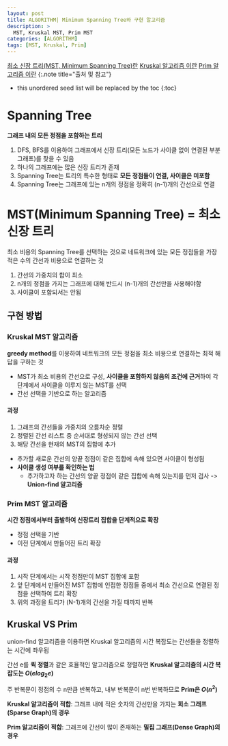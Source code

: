 ```yaml
---
layout: post
title: ALGORITHM| Minimum Spanning Tree와 구현 알고리즘
description: > 
  MST, Kruskal MST, Prim MST
categories: [ALGORITHM]
tags: [MST, Kruskal, Prim]
---
```

[최소 신장 트리(MST, Minimum Spanning Tree)란](https://gmlwjd9405.github.io/2018/08/28/algorithm-mst.html)
[Kruskal 알고리즘 이란](https://gmlwjd9405.github.io/2018/08/29/algorithm-kruskal-mst.html)
[Prim 알고리즘 이란](https://gmlwjd9405.github.io/2018/08/30/algorithm-prim-mst.html)
{:.note title="출처 및 참고"}

* this unordered seed list will be replaced by the toc
{:toc}

# Spanning Tree
**그래프 내의 모든 정점을 포함하는 트리**

1. DFS, BFS를 이용하여 그래프에서 신장 트리(모든 노드가 사이클 없이 연결된 부분 그래프)를 찾을 수 있음
2. 하나의 그래프에는 많은 신장 트리가 존재
3. Spanning Tree는 트리의 특수한 형태로 **모든 정점들이 연결, 사이클은 미포함**
4. Spanning Tree는 그래프에 있는 n개의 정점을 정확히 (n-1)개의 간선으로 연결

# MST(Minimum Spanning Tree) = 최소 신장 트리
최소 비용의 Spanning Tree를 선택하는 것으로 네트워크에 있는 모든 정점들을 가장 적은 수의 간선과 비용으로 연결하는 것

1. 간선의 가중치의 합이 최소
2. n개의 정점을 가지는 그래프에 대해 반드시 (n-1)개의 간선만을 사용해야함
3. 사이클이 포함되서는 안됨

## 구현 방법
### Kruskal MST 알고리즘
**greedy method**를 이용하여 네트워크의 모든 정점을 최소 비용으로 연결하는 최적 해답을 구하는 것

- MST가 최소 비용의 간선으로 구성, **사이클을 포함하지 않음의 조건에 근거**하여 각 단계에서 사이클을 이루지 않는 MST를 선택
- 간선 선택을 기반으로 하는 알고리즘

#### 과정
1. 그래프의 간선들을 가중치의 오름차순 정렬
2. 정렬된 간선 리스트 중 순서대로 형성되지 않는 간선 선택
3. 해당 간선을 현재의 MST의 집합에 추가

- 추가할 새로운 간선의 양끝 정점이 같은 집합에 속해 있으면 사이클이 형성됨
- **사이클 생성 여부를 확인하는 법**
    - 추가하고자 하는 간선의 양끝 정점이 같은 집합에 속해 있는지를 먼저 검사 -> **Union-find 알고리즘**

### Prim MST 알고리즘
**시간 정점에서부터 출발하여 신장트리 집합을 단계적으로 확장**

- 정점 선택을 기반
- 이전 단계에서 만들어진 트리 확장

#### 과정
1. 시작 단계에서는 시작 정점만이 MST 집합에 포함
2. 앞 단계에서 만들어진 MST 집합에 인접한 정점들 중에서 최소 간선으로 연결된 정점을 선택하여 트리 확장
3. 위의 과정을 트리가 (N-1)개의 간선을 가질 때까지 반복

## Kruskal VS Prim
union-find 알고리즘을 이용하면 Kruskal 알고리즘의 시간 복잡도는 간선들을 정렬하는 시간에 좌우됨

간선 e를 **퀵 정렬**과 같은 효율적인 알고리즘으로 정렬하면 **Kruskal 알고리즘의 시간 복잡도는 $O(elog_2e)$**

주 반복문이 정점의 수 n만큼 반복하고, 내부 반복문이 n번 반복하므로 **Prim은 $O(n^2)$**

**Kruskal 알고리즘이 적합**: 그래프 내에 적은 숫자의 간선만을 가지는 **회소 그래프(Sparse Graph)의 경우**

 **Prim 알고리즘이 적합**: 그래프에 간선이 많이 존재하는 **밀집 그래프(Dense Graph)의 경우**